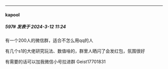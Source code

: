 ﻿
*****

####  kapool  
##### 597#       发表于 2024-3-12 11:24

有一个200人的微信群，适合不怎么用qq的人

有几个s1的大佬研究玩法、数值啥的，群里人晒闪了会发红包，氛围很好

有需要的话可以加我微信小号拉进群 Geist17701831

